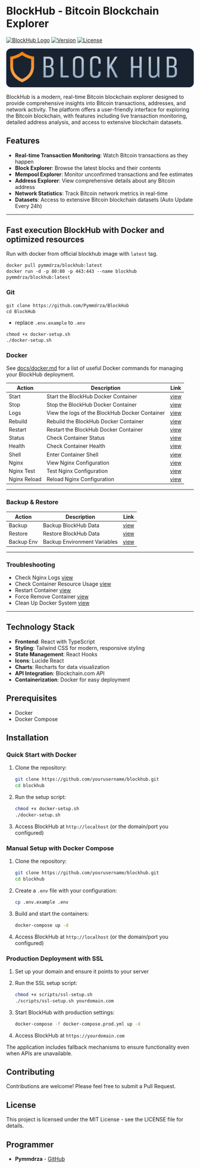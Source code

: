 # BlockHub - Bitcoin Blockchain Explorer

[![BlockHub Logo](https://img.shields.io/badge/BlockHub-Bitcoin%20Explorer-orange)](https://blockhub.mmdrza.com)
[![Version](https://img.shields.io/badge/version-1.0.3-blue)](https://blockhub.mmdrza.com)
[![License](https://img.shields.io/badge/license-MIT-green)](LICENSE)

[![BlockHub Bitcoin Explorer Backend Service](.github/logo-headers.svg)](#)

BlockHub is a modern, real-time Bitcoin blockchain explorer designed to provide comprehensive insights into Bitcoin transactions, addresses, and network activity. The platform offers a user-friendly interface for exploring the Bitcoin blockchain, with features including live transaction monitoring, detailed address analysis, and access to extensive blockchain datasets.

## Features

- **Real-time Transaction Monitoring**: Watch Bitcoin transactions as they happen
- **Block Explorer**: Browse the latest blocks and their contents
- **Mempool Explorer**: Monitor unconfirmed transactions and fee estimates
- **Address Explorer**: View comprehensive details about any Bitcoin address
- **Network Statistics**: Track Bitcoin network metrics in real-time
- **Datasets**: Access to extensive Bitcoin blockchain datasets (Auto Update Every 24h)

---

## Fast execution BlockHub with Docker and optimized resources

Run with docker from official blockhub image with `latest` tag.

```shell
docker pull pymmdrza/blockhub:latest
docker run -d -p 80:80 -p 443:443 --name blockhub pymmdrza/blockhub:latest
```


### Git

```shell
git clone https://github.com/Pymmdrza/BlockHub
cd BlockHub
```

- replace `.env.example` to `.env`

```shell
chmod +x docker-setup.sh
./docker-setup.sh
```


### Docker

See [docs/docker.md](docs/docker.md) for a list of useful Docker commands for managing your BlockHub deployment.


| Action       | Description                                    | Link                                               |
|--------------|------------------------------------------------|----------------------------------------------------|
| Start        | Start the BlockHub Docker Container            | [view](/docs/docker.md#start-blockhub)             |
| Stop         | Stop the BlockHub Docker Container             | [view](/docs/docker.md#stop-blockhub)              |
| Logs         | View the logs of the BlockHub Docker Container | [view](/docs/docker.md#view-logs)                  |
| Rebuild      | Rebuild the BlockHub Docker Container          | [view](/docs/docker.md#rebuild-and-restart)        |
| Restart      | Restart the BlockHub Docker Container          | [view](/docs/docker.md#rebuild-and-restart)        |
| Status       | Check Container Status                         | [view](/docs/docker.md#check-container-status)     |
| Health       | Check Container Health                         | [view](/docs/docker.md#check-container-health)     |
| Shell        | Enter Container Shell                          | [view](/docs/docker.md#enter-container-shell)      |
| Nginx        | View Nginx Configuration                       | [view](/docs/docker.md#view-nginx-configuration)   |
| Nginx Test   | Test Nginx Configuration                       | [view](/docs/docker.md#test-nginx-configuration)   |
| Nginx Reload | Reload Nginx Configuration                     | [view](/docs/docker.md#reload-nginx-configuration) |

---

### Backup & Restore

| Action     | Description                  | Link                                                 |
|------------|------------------------------|------------------------------------------------------|
| Backup     | Backup BlockHub Data         | [view](/docs/docker.md#backup-and-restore)           |
| Restore    | Restore BlockHub Data        | [view](/docs/docker.md#backup-and-restore)           |
| Backup Env | Backup Environment Variables | [view](/docs/docker.md#backup-environment-variables) |

---

### Troubleshooting

- Check Nginx Logs [view](/docs/docker.md#check-nginx-logs)
- Check Container Resource Usage [view](/docs/docker.md#check-container-resource-usage)
- Restart Container [view](/docs/docker.md#restart-container)
- Force Remove Container [view](/docs/docker.md#force-remove-container)
- Clean Up Docker System [view](/docs/docker.md#clean-up-docker-system)

---

## Technology Stack

- **Frontend**: React with TypeScript
- **Styling**: Tailwind CSS for modern, responsive styling
- **State Management**: React Hooks
- **Icons**: Lucide React
- **Charts**: Recharts for data visualization
- **API Integration**: Blockchain.com API
- **Containerization**: Docker for easy deployment

## Prerequisites

- Docker
- Docker Compose

## Installation

### Quick Start with Docker

1. Clone the repository:
   ```bash
   git clone https://github.com/yourusername/blockhub.git
   cd blockhub
   ```

2. Run the setup script:
   ```bash
   chmod +x docker-setup.sh
   ./docker-setup.sh
   ```

3. Access BlockHub at `http://localhost` (or the domain/port you configured)

### Manual Setup with Docker Compose

1. Clone the repository:
   ```bash
   git clone https://github.com/yourusername/blockhub.git
   cd blockhub
   ```

2. Create a `.env` file with your configuration:
   ```bash
   cp .env.example .env
   ```

3. Build and start the containers:
   ```bash
   docker-compose up -d
   ```

4. Access BlockHub at `http://localhost` (or the domain/port you configured)

### Production Deployment with SSL

1. Set up your domain and ensure it points to your server

2. Run the SSL setup script:
   ```bash
   chmod +x scripts/ssl-setup.sh
   ./scripts/ssl-setup.sh yourdomain.com
   ```

3. Start BlockHub with production settings:

   ```bash
   docker-compose -f docker-compose.prod.yml up -d
   ```

5. Access BlockHub at `https://yourdomain.com`

   
The application includes fallback mechanisms to ensure functionality even when APIs are unavailable.

## Contributing

Contributions are welcome! Please feel free to submit a Pull Request.

## License

This project is licensed under the MIT License - see the LICENSE file for details.

## Programmer



- **Pymmdrza** - [GitHub](https://github.com/Pymmdrza)
